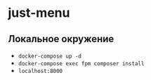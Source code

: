 # just-menu

## Локальное окружение
* `docker-compose up -d` 
* `docker-compose exec fpm composer install`
* `localhost:8000`